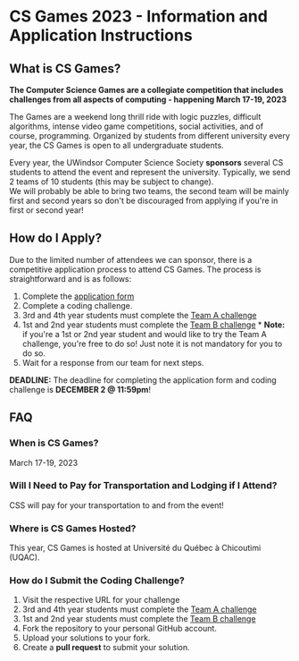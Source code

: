 # CS Games 2023 - Information and Application Instructions

## What is CS Games?

**The Computer Science Games are a collegiate competition that includes challenges from all aspects of computing - happening March 17-19, 2023**

The Games are a weekend long thrill ride with logic puzzles, difficult algorithms, intense video game competitions, social activities, and of course, programming. Organized by students from different university every year, the CS Games is open to all undergraduate students.

Every year, the UWindsor Computer Science Society **sponsors** several CS students to attend the event and represent the university. Typically, we send 2 teams of 10 students (this may be subject to change).  
We will probably be able to bring two teams, the second team will be mainly first and second years so don't be discouraged from applying if you're in first or second year!

## How do I Apply?

Due to the limited number of attendees we can sponsor, there is a competitive application process to attend CS Games. The process is straightforward and is as follows:

1. Complete the [application form](https://forms.office.com/r/R4A1JyB3Xf)
2. Complete a coding challenge.
  1. 3rd and 4th year students must complete the [Team A challenge](https://github.com/uwindsorcss/csgames-2023-team-a-question)
  2. 1st and 2nd year students must complete the [Team B challenge](https://github.com/uwindsorcss/csgames-2023-team-b-question)
    * **Note:** if you're a 1st or 2nd year student and would like to try the Team A challenge, you're free to do so! Just note it is not mandatory for you to do so.
3. Wait for a response from our team for next steps.  

**DEADLINE:** The deadline for completing the application form and coding challenge is **DECEMBER 2 @ 11:59pm**!

## FAQ

### When is CS Games?

March 17-19, 2023

### Will I Need to Pay for Transportation and Lodging if I Attend? 

CSS will pay for your transportation to and from the event!

### Where is CS Games Hosted?

This year, CS Games is hosted at Université du Québec à Chicoutimi (UQAC).

### How do I Submit the Coding Challenge?

1. Visit the respective URL for your challenge
  1. 3rd and 4th year students must complete the [Team A challenge](https://github.com/uwindsorcss/csgames-2023-team-a-question)
  2. 1st and 2nd year students must complete the [Team B challenge](https://github.com/uwindsorcss/csgames-2023-team-b-question)
2. Fork the repository to your personal GitHub account.
3. Upload your solutions to your fork.
4. Create a **pull request** to submit your solution.
